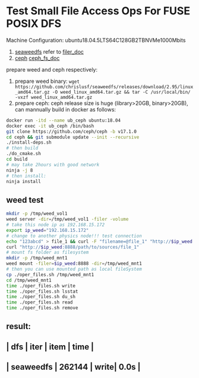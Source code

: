 # Test Small File Access Ops For **FUSE POSIX DFS**

Machine Configuration: ubuntu18.04.5LTS64C128GB2TBNVMe1000Mbits

1. [seaweedfs](https://github.com/chrislusf/seaweedfs) refer to [filer_doc](https://github.com/chrislusf/seaweedfs/wiki/Directories-and-Files)
2. [ceph](https://github.com/ceph/ceph) [ceph_fs_doc](https://docs.ceph.com/en/latest/install/manual-deployment/)

prepare weed and ceph respectively:
1. prepare weed binary: `wget https://github.com/chrislusf/seaweedfs/releases/download/2.95/linux_amd64.tar.gz -O weed_linux_amd64.tar.gz && tar -C /usr/local/bin/ -vxzf weed_linux_amd64.tar.gz`
2. prepare ceph: ceph release size is huge (library>20GB, binary>20GB), can mannually build in docker as follows:
```bash
docker run -itd --name ub_ceph ubuntu:18.04
docker exec -it ub_ceph /bin/bash
git clone https://github.com/ceph/ceph -b v17.1.0
cd ceph && git submodule update --init --recursive
./install-deps.sh
# then build
./do_cmake.sh
cd build
# may take 2hours with good network
ninja -j 8
# then install:
ninja install
```


## weed test
```bash
mkdir -p /tmp/weed_vol1
weed server -dir=/tmp/weed_vol1 -filer -volume
# take this node ip as 192.168.15.172
export ip_weed="192.168.15.172"
# change to another physics node!!! test connection
echo "123abcd" > file_1 && curl -F "filename=@file_1" "http://$ip_weed:8888/path/to/sources/"
curl "http://$ip_weed:8888/path/to/sources/file_1"
# mount fs folder as filesystem
mkdir -p /tmp/weed_mnt1
weed mount -filer=$ip_weed:8888 -dir=/tmp/weed_mnt1
# then you can use mounted path as local fileSystem
cp ./oper_files.sh /tmp/weed_mnt1
cd /tmp/weed_mnt1
time ./oper_files.sh write
time ./oper_files.sh lsstat
time ./oper_files.sh du_sh
time ./oper_files.sh read
time ./oper_files.sh remove
```
result:
----------------------------
| dfs | iter | item | time |
----------------------------
| seaweedfs | 262144 | write| 0.0s |
----------------------------


